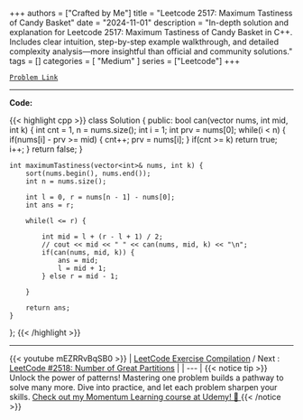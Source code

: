 
+++
authors = ["Crafted by Me"]
title = "Leetcode 2517: Maximum Tastiness of Candy Basket"
date = "2024-11-01"
description = "In-depth solution and explanation for Leetcode 2517: Maximum Tastiness of Candy Basket in C++. Includes clear intuition, step-by-step example walkthrough, and detailed complexity analysis—more insightful than official and community solutions."
tags = []
categories = [
    "Medium"
]
series = ["Leetcode"]
+++



[`Problem Link`](https://leetcode.com/problems/maximum-tastiness-of-candy-basket/description/)

---

**Code:**

{{< highlight cpp >}}
class Solution {
public:
    bool can(vector<int> nums, int mid, int k) {
        int cnt = 1, n = nums.size();
        int i = 1;
        int prv = nums[0];
        while(i < n) {
            if(nums[i] - prv >= mid) {
                cnt++;
                prv = nums[i];
            }
            if(cnt >= k) return true;
            i++;
        }
        return false;
    }
    
    int maximumTastiness(vector<int>& nums, int k) {
        sort(nums.begin(), nums.end());
        int n = nums.size();
        
        int l = 0, r = nums[n - 1] - nums[0];
        int ans = r;
        
        while(l <= r) {
            
            int mid = l + (r - l + 1) / 2;
            // cout << mid << " " << can(nums, mid, k) << "\n";
            if(can(nums, mid, k)) {
                ans = mid;
                l = mid + 1;
            } else r = mid - 1;
            
        }
        
        return ans;
    }
};
{{< /highlight >}}


---
{{< youtube mEZRRvBqSB0 >}}
| [LeetCode Exercise Compilation](https://grid47.xyz/leetcode/) / Next : [LeetCode #2518: Number of Great Partitions](https://grid47.xyz/posts/leetcode_2518) |
| --- |
{{< notice tip >}}
Unlock the power of patterns! Mastering one problem builds a pathway to solve many more. Dive into practice, and let each problem sharpen your skills. [Check out my Momentum Learning course at Udemy! 🚀 ](https://www.udemy.com/course/algorithms-and-data-structures-in-cpp/)
{{< /notice >}}

